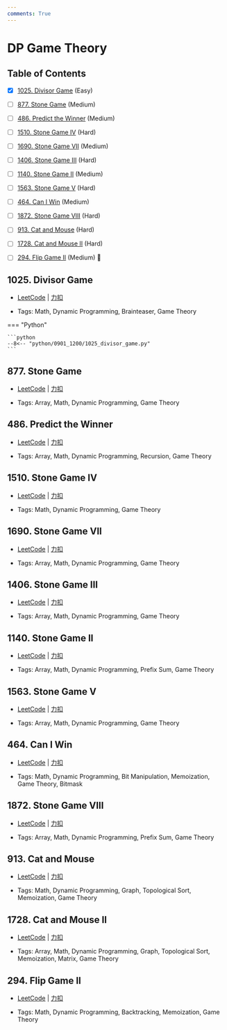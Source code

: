 ```yaml
---
comments: True
---
```


# DP Game Theory

## Table of Contents

- [x] [1025. Divisor Game](#1025-divisor-game) (Easy)
- [ ] [877. Stone Game](#877-stone-game) (Medium)
- [ ] [486. Predict the Winner](#486-predict-the-winner) (Medium)
- [ ] [1510. Stone Game IV](#1510-stone-game-iv) (Hard)
- [ ] [1690. Stone Game VII](#1690-stone-game-vii) (Medium)
- [ ] [1406. Stone Game III](#1406-stone-game-iii) (Hard)
- [ ] [1140. Stone Game II](#1140-stone-game-ii) (Medium)
- [ ] [1563. Stone Game V](#1563-stone-game-v) (Hard)
- [ ] [464. Can I Win](#464-can-i-win) (Medium)
- [ ] [1872. Stone Game VIII](#1872-stone-game-viii) (Hard)
- [ ] [913. Cat and Mouse](#913-cat-and-mouse) (Hard)
- [ ] [1728. Cat and Mouse II](#1728-cat-and-mouse-ii) (Hard)
- [ ] [294. Flip Game II](#294-flip-game-ii) (Medium) 👑


## 1025. Divisor Game

-    [LeetCode](https://leetcode.com/problems/divisor-game/) | [力扣](https://leetcode.cn/problems/divisor-game/)

-   Tags: Math, Dynamic Programming, Brainteaser, Game Theory

=== "Python"

    ```python
    --8<-- "python/0901_1200/1025_divisor_game.py"
    ```



## 877. Stone Game

-    [LeetCode](https://leetcode.com/problems/stone-game/) | [力扣](https://leetcode.cn/problems/stone-game/)

-   Tags: Array, Math, Dynamic Programming, Game Theory



## 486. Predict the Winner

-    [LeetCode](https://leetcode.com/problems/predict-the-winner/) | [力扣](https://leetcode.cn/problems/predict-the-winner/)

-   Tags: Array, Math, Dynamic Programming, Recursion, Game Theory



## 1510. Stone Game IV

-    [LeetCode](https://leetcode.com/problems/stone-game-iv/) | [力扣](https://leetcode.cn/problems/stone-game-iv/)

-   Tags: Math, Dynamic Programming, Game Theory



## 1690. Stone Game VII

-    [LeetCode](https://leetcode.com/problems/stone-game-vii/) | [力扣](https://leetcode.cn/problems/stone-game-vii/)

-   Tags: Array, Math, Dynamic Programming, Game Theory



## 1406. Stone Game III

-    [LeetCode](https://leetcode.com/problems/stone-game-iii/) | [力扣](https://leetcode.cn/problems/stone-game-iii/)

-   Tags: Array, Math, Dynamic Programming, Game Theory



## 1140. Stone Game II

-    [LeetCode](https://leetcode.com/problems/stone-game-ii/) | [力扣](https://leetcode.cn/problems/stone-game-ii/)

-   Tags: Array, Math, Dynamic Programming, Prefix Sum, Game Theory



## 1563. Stone Game V

-    [LeetCode](https://leetcode.com/problems/stone-game-v/) | [力扣](https://leetcode.cn/problems/stone-game-v/)

-   Tags: Array, Math, Dynamic Programming, Game Theory



## 464. Can I Win

-    [LeetCode](https://leetcode.com/problems/can-i-win/) | [力扣](https://leetcode.cn/problems/can-i-win/)

-   Tags: Math, Dynamic Programming, Bit Manipulation, Memoization, Game Theory, Bitmask



## 1872. Stone Game VIII

-    [LeetCode](https://leetcode.com/problems/stone-game-viii/) | [力扣](https://leetcode.cn/problems/stone-game-viii/)

-   Tags: Array, Math, Dynamic Programming, Prefix Sum, Game Theory



## 913. Cat and Mouse

-    [LeetCode](https://leetcode.com/problems/cat-and-mouse/) | [力扣](https://leetcode.cn/problems/cat-and-mouse/)

-   Tags: Math, Dynamic Programming, Graph, Topological Sort, Memoization, Game Theory



## 1728. Cat and Mouse II

-    [LeetCode](https://leetcode.com/problems/cat-and-mouse-ii/) | [力扣](https://leetcode.cn/problems/cat-and-mouse-ii/)

-   Tags: Array, Math, Dynamic Programming, Graph, Topological Sort, Memoization, Matrix, Game Theory



## 294. Flip Game II

-    [LeetCode](https://leetcode.com/problems/flip-game-ii/) | [力扣](https://leetcode.cn/problems/flip-game-ii/)

-   Tags: Math, Dynamic Programming, Backtracking, Memoization, Game Theory

